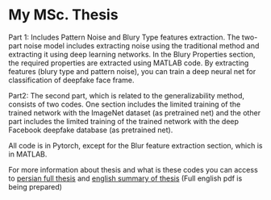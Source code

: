 # My MSc. Thesis
Part 1: Includes Pattern Noise and Blury Type features extraction. The two-part noise model includes extracting noise using the traditional method and extracting it using deep learning networks. In the Blury Properties section, the required properties are extracted using MATLAB code. By extracting features (blury type and pattern noise), you can train a deep neural net for classification of deepfake face frame.



Part2: The second part, which is related to the generalizability method, consists of two codes. One section includes the limited training of the trained network with the ImageNet dataset (as pretrained net) and the other part includes the limited training of the trained network with the deep Facebook deepfake database (as pretrained net).

All code is in Pytorch, except for the Blur feature extraction section, which is in MATLAB.
 
 For more information about thesis and what is these codes you can access to [persian full thesis](https://drive.google.com/file/d/12ujMAI_I_fmM4NkHiiO-ikDXc6L4aGxj/view?usp=sharing) and [english summary of thesis](https://drive.google.com/file/d/1hUlt9EcAX9rnCHTHDjsyJaAfKfp9tpLP/view?usp=sharing) (Full english pdf is being prepared)
